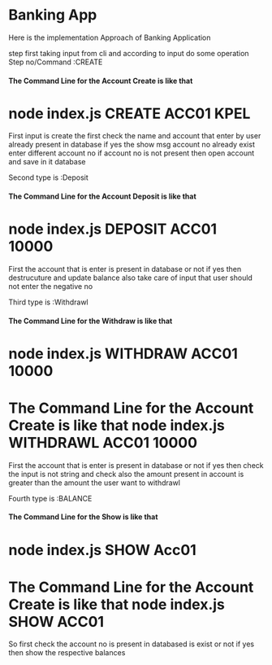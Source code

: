 <h1>Banking App</h1>
Here is the implementation Approach of Banking Application

step first taking input from cli and according to input do some operation 
Step no/Command :CREATE 
<h4>The Command Line for the Account Create is like that</h4>
<h1> node index.js CREATE ACC01 KPEL</h1>
First input is create the first check the name and account that enter by user already present in database if yes the show msg account no already exist enter different account no if account no is not present then open account and save in it database


Second type is :Deposit


<h4>The Command Line for the Account Deposit is like that</h4>
<h1> node index.js DEPOSIT ACC01 10000</h1>
First the account that is enter is present in database or not if yes then destrucuture  and update balance also take care of input that user should not enter the negative no


Third type is :Withdrawl 
<h4>The Command Line for the Withdraw  is like that</h4>
<h1> node index.js WITHDRAW ACC01 10000</h1>
<h1>The Command Line for the Account Create is like that   node index.js WITHDRAWL ACC01 10000</h1>
First the account that is enter is present in database or not if yes then check the input is not string and check also the amount present in account is greater than the amount the user want to withdrawl 


Fourth type is :BALANCE
<h4>The Command Line for the Show  is like that</h4>
<h1> node index.js SHOW Acc01</h1>
<h1>The Command Line for the Account Create is like that   node index.js SHOW ACC01</h1>
So first check the account no is present in databased is exist or not if yes then show the respective balances 

